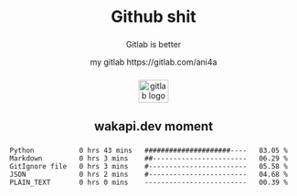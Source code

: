 <h1 align="center">Github shit</h1>

###

<p align="center">Gitlab is better</p>

<p align="center">my gitlab https://gitlab.com/ani4a</p>

###

<div align="center">
  <img src="https://cdn.jsdelivr.net/gh/devicons/devicon/icons/gitlab/gitlab-original.svg" height="40" width="52" alt="gitlab logo"  />
</div>

###

<h2 align="center">wakapi.dev moment</h2>

###

<!--START_SECTION:waka-->

```text
Python           0 hrs 43 mins   #####################----   83.05 %
Markdown         0 hrs 3 mins    ##-----------------------   06.29 %
GitIgnore file   0 hrs 3 mins    #------------------------   05.58 %
JSON             0 hrs 2 mins    #------------------------   04.68 %
PLAIN_TEXT       0 hrs 0 mins    -------------------------   00.39 %
```

<!--END_SECTION:waka-->

###
